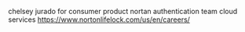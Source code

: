 chelsey jurado
for consumer product
nortan authentication team
cloud services
https://www.nortonlifelock.com/us/en/careers/